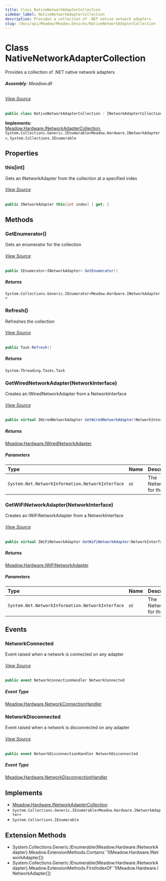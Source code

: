 ```yaml
---
title: Class NativeNetworkAdapterCollection
sidebar_label: NativeNetworkAdapterCollection
description: Provides a collection of .NET native network adapters
slug: /docs/api/Meadow/Meadow.Devices/NativeNetworkAdapterCollection
---
```

# Class NativeNetworkAdapterCollection
Provides a collection of .NET native network adapters

###### **Assembly**: Meadow.dll
###### [View Source](https://github.com/WildernessLabs/Meadow.Core.git/blob/develop/source/Meadow.Core/NativeNetworkAdapterCollection.cs#L12)
```csharp title="Declaration"
public class NativeNetworkAdapterCollection : INetworkAdapterCollection, IEnumerable<INetworkAdapter>, IEnumerable
```
**Implements:**  
[Meadow.Hardware.INetworkAdapterCollection](../Meadow.Hardware/INetworkAdapterCollection), `System.Collections.Generic.IEnumerable<Meadow.Hardware.INetworkAdapter>`, `System.Collections.IEnumerable`

## Properties
### this[int]
Gets an INetworkAdapter from the collection at a specified index
###### [View Source](https://github.com/WildernessLabs/Meadow.Core.git/blob/develop/source/Meadow.Core/NativeNetworkAdapterCollection.cs#L27)
```csharp title="Declaration"
public INetworkAdapter this[int index] { get; }
```
## Methods
### GetEnumerator()
Gets an enumerator for the collection
###### [View Source](https://github.com/WildernessLabs/Meadow.Core.git/blob/develop/source/Meadow.Core/NativeNetworkAdapterCollection.cs#L40)
```csharp title="Declaration"
public IEnumerator<INetworkAdapter> GetEnumerator()
```

##### Returns

`System.Collections.Generic.IEnumerator<Meadow.Hardware.INetworkAdapter>`
### Refresh()
Refreshes the collection
###### [View Source](https://github.com/WildernessLabs/Meadow.Core.git/blob/develop/source/Meadow.Core/NativeNetworkAdapterCollection.cs#L53)
```csharp title="Declaration"
public Task Refresh()
```

##### Returns

`System.Threading.Tasks.Task`
### GetWiredNetworkAdapter(NetworkInterface)
Creates an IWiredNetworkAdapter from a NetworkInterface
###### [View Source](https://github.com/WildernessLabs/Meadow.Core.git/blob/develop/source/Meadow.Core/NativeNetworkAdapterCollection.cs#L83)
```csharp title="Declaration"
public virtual IWiredNetworkAdapter GetWiredNetworkAdapter(NetworkInterface ni)
```

##### Returns

[Meadow.Hardware.IWiredNetworkAdapter](../Meadow.Hardware/IWiredNetworkAdapter)

##### Parameters

| Type | Name | Description |
|:--- |:--- |:--- |
| `System.Net.NetworkInformation.NetworkInterface` | *ni* | The NetworkInterface for the adapter |

### GetWiFiNetworkAdapter(NetworkInterface)
Creates an IWiFiNetworkAdapter from a NetworkInterface
###### [View Source](https://github.com/WildernessLabs/Meadow.Core.git/blob/develop/source/Meadow.Core/NativeNetworkAdapterCollection.cs#L92)
```csharp title="Declaration"
public virtual IWiFiNetworkAdapter GetWiFiNetworkAdapter(NetworkInterface ni)
```

##### Returns

[Meadow.Hardware.IWiFiNetworkAdapter](../Meadow.Hardware/IWiFiNetworkAdapter)

##### Parameters

| Type | Name | Description |
|:--- |:--- |:--- |
| `System.Net.NetworkInformation.NetworkInterface` | *ni* | The NetworkInterface for the adapter |

## Events
### NetworkConnected
Event raised when a network is connected on any adapter
###### [View Source](https://github.com/WildernessLabs/Meadow.Core.git/blob/develop/source/Meadow.Core/NativeNetworkAdapterCollection.cs#L15)
```csharp title="Declaration"
public event NetworkConnectionHandler NetworkConnected
```
##### Event Type
[Meadow.Hardware.NetworkConnectionHandler](../Meadow.Hardware/NetworkConnectionHandler)
### NetworkDisconnected
Event raised when a network is disconnected on any adapter
###### [View Source](https://github.com/WildernessLabs/Meadow.Core.git/blob/develop/source/Meadow.Core/NativeNetworkAdapterCollection.cs#L17)
```csharp title="Declaration"
public event NetworkDisconnectionHandler NetworkDisconnected
```
##### Event Type
[Meadow.Hardware.NetworkDisconnectionHandler](../Meadow.Hardware/NetworkDisconnectionHandler)

## Implements

* [Meadow.Hardware.INetworkAdapterCollection](../Meadow.Hardware/INetworkAdapterCollection)
* `System.Collections.Generic.IEnumerable<Meadow.Hardware.INetworkAdapter>`
* `System.Collections.IEnumerable`
## Extension Methods
* System.Collections.Generic.IEnumerable&#123;Meadow.Hardware.INetworkAdapter&#125;.Meadow.ExtensionMethods.Contains``1(Meadow.Hardware.INetworkAdapter[])
* System.Collections.Generic.IEnumerable&#123;Meadow.Hardware.INetworkAdapter&#125;.Meadow.ExtensionMethods.FirstIndexOf``1(Meadow.Hardware.INetworkAdapter[])

